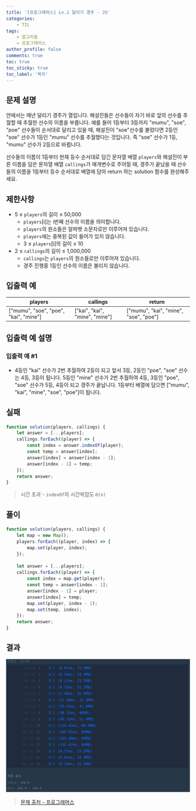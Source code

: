 ```yaml
---
title: '[프로그래머스] Lv.1 달리기 경주 - JS'
categories:
    - TIL
tags:
    - 알고리즘
    - 프로그래머스
author_profile: false
comments: true
toc: true
toc_sticky: true
toc_label: '목차'
---
```


## 문제 설명

얀에서는 매년 달리기 경주가 열립니다. 해설진들은 선수들이 자기 바로 앞의 선수를 추월할 때 추월한 선수의 이름을 부릅니다. 예를 들어 1등부터 3등까지 "mumu", "soe", "poe" 선수들이 순서대로 달리고 있을 때, 해설진이 "soe"선수를 불렀다면 2등인 "soe" 선수가 1등인 "mumu" 선수를 추월했다는 것입니다. 즉 "soe" 선수가 1등, "mumu" 선수가 2등으로 바뀝니다.

선수들의 이름이 1등부터 현재 등수 순서대로 담긴 문자열 배열 `players`와 해설진이 부른 이름을 담은 문자열 배열 `callings`가 매개변수로 주어질 때, 경주가 끝났을 때 선수들의 이름을 1등부터 등수 순서대로 배열에 담아 return 하는 solution 함수를 완성해주세요.

## 제한사항

-   5 ≤ `players`의 길이 ≤ 50,000
    -   `players`[i]는 i번째 선수의 이름을 의미합니다.
    -   `players`의 원소들은 알파벳 소문자로만 이루어져 있습니다.
    -   `players`에는 중복된 값이 들어가 있지 않습니다.
    -   3 ≤ `players`[i]의 길이 ≤ 10
-   2 ≤ `callings`의 길이 ≤ 1,000,000
    -   `callings`는 `players`의 원소들로만 이루어져 있습니다.
    -   경주 진행중 1등인 선수의 이름은 불리지 않습니다.

## 입출력 예

| players                               | callings                       | return                                |
| ------------------------------------- | ------------------------------ | ------------------------------------- |
| ["mumu", "soe", "poe", "kai", "mine"] | ["kai", "kai", "mine", "mine"] | ["mumu", "kai", "mine", "soe", "poe"] |

## 입출력 예 설명

### 입출력 예 #1

-   4등인 "kai" 선수가 2번 추월하여 2등이 되고 앞서 3등, 2등인 "poe", "soe" 선수는 4등, 3등이 됩니다. 5등인 "mine" 선수가 2번 추월하여 4등, 3등인 "poe", "soe" 선수가 5등, 4등이 되고 경주가 끝납니다. 1등부터 배열에 담으면 ["mumu", "kai", "mine", "soe", "poe"]이 됩니다.

## 실패

```javascript
function solution(players, callings) {
    let answer = [...players];
    callings.forEach((player) => {
        const index = answer.indexOf(player);
        const temp = answer[index];
        answer[index] = answer[index - 1];
        answer[index - 1] = temp;
    });
    return answer;
}
```

> 시간 초과 - `indexOf`의 시간복잡도 `O(n)`

## 풀이

```javascript
function solution(players, callings) {
    let map = new Map();
    players.forEach((player, index) => {
        map.set(player, index);
    });

    let answer = [...players];
    callings.forEach((player) => {
        const index = map.get(player);
        const temp = answer[index - 1];
        answer[index - 1] = player;
        answer[index] = temp;
        map.set(player, index - 1);
        map.set(temp, index);
    });
    return answer;
}
```

## 결과

![result](/assets/images/2023/08/21/algorithm-20-result.png)

> [문제 출처 - 프로그래머스](https://school.programmers.co.kr/learn/courses/30/lessons/178871)
